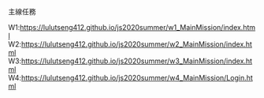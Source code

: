 主線任務

W1:https://lulutseng412.github.io/js2020summer/w1_MainMission/index.html
W2:https://lulutseng412.github.io/js2020summer/w2_MainMission/index.html
W3:https://lulutseng412.github.io/js2020summer/w3_MainMission/index.html
W4:https://lulutseng412.github.io/js2020summer/w4_MainMission/Login.html

